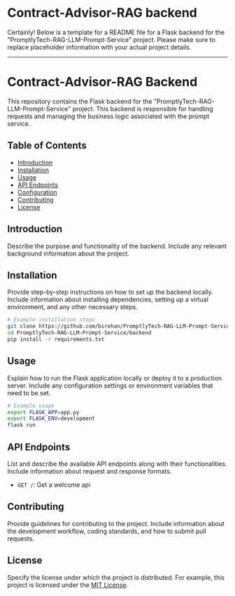 # Contract-Advisor-RAG backend 

Certainly! Below is a template for a README file for a Flask backend for the "PromptlyTech-RAG-LLM-Prompt-Service" project. Please make sure to replace placeholder information with your actual project details.

---

# Contract-Advisor-RAG Backend

This repository contains the Flask backend for the "PromptlyTech-RAG-LLM-Prompt-Service" project. This backend is responsible for handling requests and managing the business logic associated with the prompt service.

## Table of Contents

- [Introduction](#introduction)
- [Installation](#installation)
- [Usage](#usage)
- [API Endpoints](#api-endpoints)
- [Configuration](#configuration)
- [Contributing](#contributing)
- [License](#license)

## Introduction

Describe the purpose and functionality of the backend. Include any relevant background information about the project.

## Installation

Provide step-by-step instructions on how to set up the backend locally. Include information about installing dependencies, setting up a virtual environment, and any other necessary steps.

```bash
# Example installation steps
git clone https://github.com/birehan/PromptlyTech-RAG-LLM-Prompt-Service.git
cd PromptlyTech-RAG-LLM-Prompt-Service/backend
pip install -r requirements.txt
```

## Usage

Explain how to run the Flask application locally or deploy it to a production server. Include any configuration settings or environment variables that need to be set.

```bash
# Example usage
export FLASK_APP=app.py
export FLASK_ENV=development
flask run
```

## API Endpoints

List and describe the available API endpoints along with their functionalities. Include information about request and response formats.

- `GET /`: Get a welcome api



## Contributing

Provide guidelines for contributing to the project. Include information about the development workflow, coding standards, and how to submit pull requests.

## License

Specify the license under which the project is distributed. For example, this project is licensed under the [MIT License](LICENSE).
